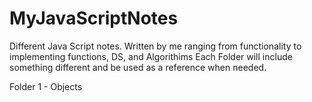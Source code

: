 # MyJavaScriptNotes
Different Java Script notes. Written by me ranging from functionality to implementing functions, DS, and Algorithims
Each Folder will include something different and be used as a reference when needed.

Folder 1 - Objects 
